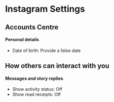 # Instagram Settings

## Accounts Centre

#### Personal details

- Date of birth: Provide a false date

## How others can interact with you

#### Messages and story replies

- Show activity status: Off
- Show read receipts: Off
